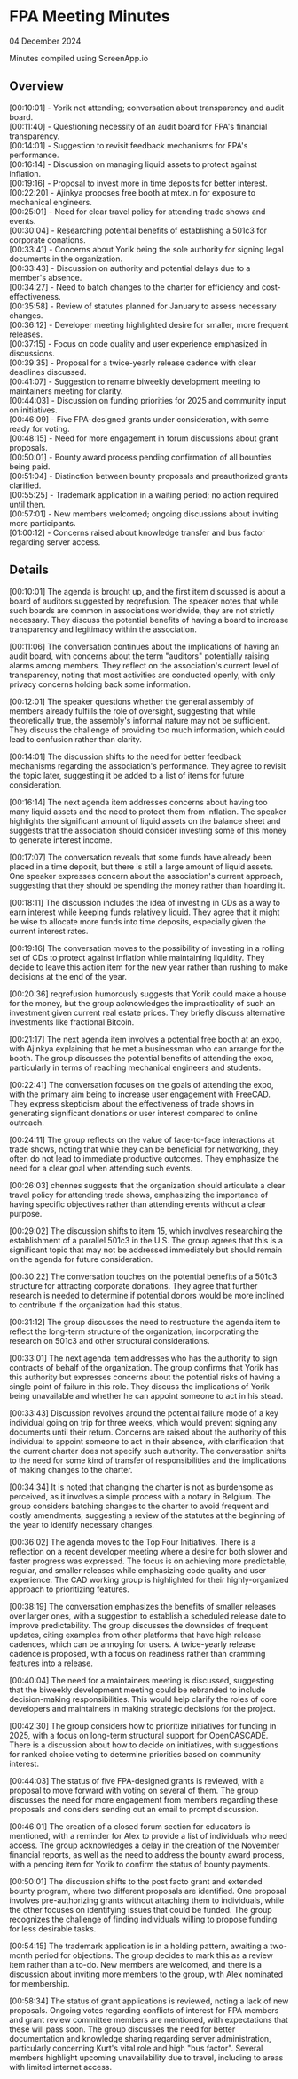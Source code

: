 # FPA Meeting Minutes

04 December 2024

Minutes compiled using ScreenApp.io

## Overview

[00:10:01] - Yorik not attending; conversation about transparency and audit board.  
[00:11:40] - Questioning necessity of an audit board for FPA's financial transparency.  
[00:14:01] - Suggestion to revisit feedback mechanisms for FPA's performance.  
[00:16:14] - Discussion on managing liquid assets to protect against inflation.  
[00:19:16] - Proposal to invest more in time deposits for better interest.  
[00:22:20] - Ajinkya proposes free booth at mtex.in for exposure to mechanical engineers.  
[00:25:01] - Need for clear travel policy for attending trade shows and events.  
[00:30:04] - Researching potential benefits of establishing a 501c3 for corporate donations.  
[00:33:41] - Concerns about Yorik being the sole authority for signing legal documents in the organization.  
[00:33:43] - Discussion on authority and potential delays due to a member's absence.  
[00:34:27] - Need to batch changes to the charter for efficiency and cost-effectiveness.  
[00:35:58] - Review of statutes planned for January to assess necessary changes.  
[00:36:12] - Developer meeting highlighted desire for smaller, more frequent releases.  
[00:37:15] - Focus on code quality and user experience emphasized in discussions.  
[00:39:35] - Proposal for a twice-yearly release cadence with clear deadlines discussed.  
[00:41:07] - Suggestion to rename biweekly development meeting to maintainers meeting for clarity.  
[00:44:03] - Discussion on funding priorities for 2025 and community input on initiatives.  
[00:46:09] - Five FPA-designed grants under consideration, with some ready for voting.  
[00:48:15] - Need for more engagement in forum discussions about grant proposals.  
[00:50:01] - Bounty award process pending confirmation of all bounties being paid.  
[00:51:04] - Distinction between bounty proposals and preauthorized grants clarified.  
[00:55:25] - Trademark application in a waiting period; no action required until then.  
[00:57:01] - New members welcomed; ongoing discussions about inviting more participants.  
[01:00:12] - Concerns raised about knowledge transfer and bus factor regarding server access.  

## Details

[00:10:01] The agenda is brought up, and the first item discussed is about a board of auditors suggested by reqrefusion. The speaker notes that while such boards are common in associations worldwide, they are not strictly necessary. They discuss the potential benefits of having a board to increase transparency and legitimacy within the association.

[00:11:06] The conversation continues about the implications of having an audit board, with concerns about the term "auditors" potentially raising alarms among members. They reflect on the association's current level of transparency, noting that most activities are conducted openly, with only privacy concerns holding back some information.

[00:12:01] The speaker questions whether the general assembly of members already fulfills the role of oversight, suggesting that while theoretically true, the assembly's informal nature may not be sufficient. They discuss the challenge of providing too much information, which could lead to confusion rather than clarity.

[00:14:01] The discussion shifts to the need for better feedback mechanisms regarding the association's performance. They agree to revisit the topic later, suggesting it be added to a list of items for future consideration.

[00:16:14] The next agenda item addresses concerns about having too many liquid assets and the need to protect them from inflation. The speaker highlights the significant amount of liquid assets on the balance sheet and suggests that the association should consider investing some of this money to generate interest income.

[00:17:07] The conversation reveals that some funds have already been placed in a time deposit, but there is still a large amount of liquid assets. One speaker expresses concern about the association's current approach, suggesting that they should be spending the money rather than hoarding it.

[00:18:11] The discussion includes the idea of investing in CDs as a way to earn interest while keeping funds relatively liquid. They agree that it might be wise to allocate more funds into time deposits, especially given the current interest rates.

[00:19:16] The conversation moves to the possibility of investing in a rolling set of CDs to protect against inflation while maintaining liquidity. They decide to leave this action item for the new year rather than rushing to make decisions at the end of the year.

[00:20:36] reqrefusion humorously suggests that Yorik could make a house for the money, but the group acknowledges the impracticality of such an investment given current real estate prices. They briefly discuss alternative investments like fractional Bitcoin.

[00:21:17] The next agenda item involves a potential free booth at an expo, with Ajinkya explaining that he met a businessman who can arrange for the booth. The group discusses the potential benefits of attending the expo, particularly in terms of reaching mechanical engineers and students.

[00:22:41] The conversation focuses on the goals of attending the expo, with the primary aim being to increase user engagement with FreeCAD. They express skepticism about the effectiveness of trade shows in generating significant donations or user interest compared to online outreach.

[00:24:11] The group reflects on the value of face-to-face interactions at trade shows, noting that while they can be beneficial for networking, they often do not lead to immediate productive outcomes. They emphasize the need for a clear goal when attending such events.

[00:26:03] chennes suggests that the organization should articulate a clear travel policy for attending trade shows, emphasizing the importance of having specific objectives rather than attending events without a clear purpose.

[00:29:02] The discussion shifts to item 15, which involves researching the establishment of a parallel 501c3 in the U.S. The group agrees that this is a significant topic that may not be addressed immediately but should remain on the agenda for future consideration.

[00:30:22] The conversation touches on the potential benefits of a 501c3 structure for attracting corporate donations. They agree that further research is needed to determine if potential donors would be more inclined to contribute if the organization had this status.

[00:31:12] The group discusses the need to restructure the agenda item to reflect the long-term structure of the organization, incorporating the research on 501c3 and other structural considerations.

[00:33:01] The next agenda item addresses who has the authority to sign contracts of behalf of the organization. The group confirms that Yorik has this authority but expresses concerns about the potential risks of having a single point of failure in this role. They discuss the implications of Yorik being unavailable and whether he can appoint someone to act in his stead.

[00:33:43] Discussion revolves around the potential failure mode of a key individual going on trip for three weeks, which would prevent signing any documents until their return. Concerns are raised about the authority of this individual to appoint someone to act in their absence, with clarification that the current charter does not specify such authority. The conversation shifts to the need for some kind of transfer of responsibilities and the implications of making changes to the charter.

[00:34:34] It is noted that changing the charter is not as burdensome as perceived, as it involves a simple process with a notary in Belgium. The group considers batching changes to the charter to avoid frequent and costly amendments, suggesting a review of the statutes at the beginning of the year to identify necessary changes.

[00:36:02] The agenda moves to the Top Four Initiatives. There is a reflection on a recent developer meeting where a desire for both slower and faster progress was expressed. The focus is on achieving more predictable, regular, and smaller releases while emphasizing code quality and user experience. The CAD working group is highlighted for their highly-organized approach to prioritizing features.

[00:38:19] The conversation emphasizes the benefits of smaller releases over larger ones, with a suggestion to establish a scheduled release date to improve predictability. The group discusses the downsides of frequent updates, citing examples from other platforms that have high release cadences, which can be annoying for users. A twice-yearly release cadence is proposed, with a focus on readiness rather than cramming features into a release.

[00:40:04] The need for a maintainers meeting is discussed, suggesting that the biweekly development meeting could be rebranded to include decision-making responsibilities. This would help clarify the roles of core developers and maintainers in making strategic decisions for the project.

[00:42:30] The group considers how to prioritize initiatives for funding in 2025, with a focus on long-term structural support for OpenCASCADE. There is a discussion about how to decide on initiatives, with suggestions for ranked choice voting to determine priorities based on community interest.

[00:44:03] The status of five FPA-designed grants is reviewed, with a proposal to move forward with voting on several of them. The group discusses the need for more engagement from members regarding these proposals and considers sending out an email to prompt discussion.

[00:46:01] The creation of a closed forum section for educators is mentioned, with a reminder for Alex to provide a list of individuals who need access. The group acknowledges a delay in the creation of the November financial reports, as well as the need to address the bounty award process, with a pending item for Yorik to confirm the status of bounty payments.

[00:50:01] The discussion shifts to the post facto grant and extended bounty program, where two different proposals are identified. One proposal involves pre-authorizing grants without attaching them to individuals, while the other focuses on identifying issues that could be funded. The group recognizes the challenge of finding individuals willing to propose funding for less desirable tasks.

[00:54:15] The trademark application is in a holding pattern, awaiting a two-month period for objections. The group decides to mark this as a review item rather than a to-do. New members are welcomed, and there is a discussion about inviting more members to the group, with Alex nominated for membership.

[00:58:34] The status of grant applications is reviewed, noting a lack of new proposals. Ongoing votes regarding conflicts of interest for FPA members and grant review committee members are mentioned, with expectations that these will pass soon. The group discusses the need for better documentation and knowledge sharing regarding server administration, particularly concerning Kurt's vital role and high "bus factor". Several members highlight upcoming unavailability due to travel, including to areas with limited internet access.
